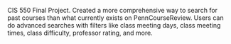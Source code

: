 CIS 550 Final Project. Created a more comprehensive way to search for past courses than what currently exists on PennCourseReview. Users can do advanced searches with filters like class meeting days, class meeting times, class difficulty, professor rating, and more. 
